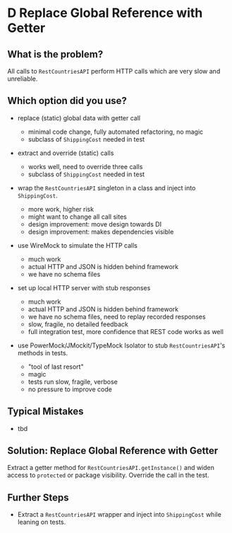 D Replace Global Reference with Getter
======================================

What is the problem?
--------------------

All calls to `RestCountriesAPI` perform HTTP calls which are very slow and unreliable.

Which option did you use?
-------------------------

* replace (static) global data with getter call
  * minimal code change, fully automated refactoring, no magic
  * subclass of `ShippingCost` needed in test

* extract and override (static) calls
  * works well, need to override three calls
  * subclass of `ShippingCost` needed in test

* wrap the `RestCountriesAPI` singleton in a class and inject into `ShippingCost`.
  * more work, higher risk
  * might want to change all call sites
  * design improvement: move design towards DI
  * design improvement: makes dependencies visible

* use WireMock to simulate the HTTP calls
  * much work
  * actual HTTP and JSON is hidden behind framework
  * we have no schema files

* set up local HTTP server with stub responses
  * much work
  * actual HTTP and JSON is hidden behind framework
  * we have no schema files, need to replay recorded responses
  * slow, fragile, no detailed feedback
  * full integration test, more confidence that REST code works as well

* use PowerMock/JMockit/TypeMock Isolator to stub `RestCountriesAPI`'s methods in tests.
  * "tool of last resort"
  * magic
  * tests run slow, fragile, verbose
  * no pressure to improve code

Typical Mistakes
----------------

* tbd

Solution: Replace Global Reference with Getter
----------------------------------------------

Extract a getter method for `RestCountriesAPI.getInstance()` and widen access to `protected`
or package visibility. Override the call in the test.

Further Steps
-------------

* Extract a `RestCountriesAPI` wrapper and inject into `ShippingCost` while leaning on tests.
